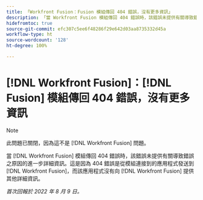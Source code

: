 ```yaml
---
title: 「Workfront Fusion：Fusion 模組傳回 404 錯誤，沒有更多資訊」
description: 「當 Workfront Fusion 模組傳回 404 錯誤時，該錯誤未提供有關導致錯誤之原因的進一步詳細資訊。這是因為 404 錯誤是從模組連接到的應用程式發送到 Workfront Fusion，而該應用程式沒有向 Workfront Fusion 提供其他詳細資訊。」
hidefromtoc: true
source-git-commit: efc307c5ee6f48286f29e642d03aa8735332d45a
workflow-type: ht
source-wordcount: '128'
ht-degree: 100%

---
```



# [!DNL Workfront Fusion]：[!DNL Fusion] 模組傳回 404 錯誤，沒有更多資訊

>[!NOTE]
>
>此問題已關閉，因為這不是 [!DNL Workfront Fusion] 問題。

當 [!DNL Workfront Fusion] 模組傳回 404 錯誤時，該錯誤未提供有關導致錯誤之原因的進一步詳細資訊。這是因為 404 錯誤是從模組連接到的應用程式發送到 [!DNL Workfront Fusion]，而該應用程式沒有向 [!DNL Workfront Fusion] 提供其他詳細資訊。

_首次回報於 2022 年 8 月 9 日。_

